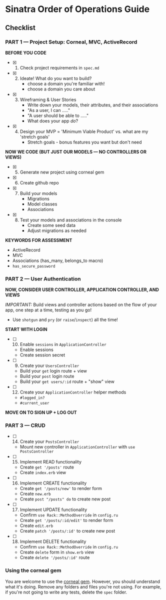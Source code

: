 # Sinatra Order of Operations Guide

## Checklist

### PART 1 — Project Setup: Corneal, MVC, ActiveRecord

**BEFORE YOU CODE**
- [x] 1. Check project requirements in `spec.md`
- [x] 2. Ideate!  What do you want to build?
      - choose a domain you're familiar with!
      - choose a domain you care about
- [x] 3. Wireframing & User Stories
      - Write down your models, their attributes, and their associations
      - "As a user, I can ....."
      - "A user should be able to ....."
      - What does your app _do_?
- [x] 4. Design your MVP = 'Minimum Viable Product' vs. what are my 'stretch goals'
      - Stretch goals - bonus features you want but don't need

**NOW WE CODE (BUT JUST OUR MODELS — NO CONTROLLERS OR VIEWS)**

- [x] 5. Generate new project using corneal gem
- [x] 6. Create github repo
- [x] 7. Build your models
      - Migrations
      - Model classes
      - Associations
- [x] 8. Test your models and associations in the console
      - Create some seed data
      - Adjust migrations as needed

**KEYWORDS FOR ASSESSMENT**
- ActiveRecord
- MVC
- Associations (has_many, belongs_to macro)
- `has_secure_password`

### PART 2 — User Authentication

**NOW, CONSIDER USER CONTROLLER, APPLICATION CONTROLLER, AND VIEWS**

*IMPORTANT:* Build views and controller actions based on the flow of your app, one step at a time, testing as you go!
  - Use `shotgun` and `pry` (or `raise`/`inspect`) all the time!

**START WITH LOGIN**

- [ ] 10. Enable `sessions` in `ApplicationController`
  - Enable sessions
  - Create session secret

- [ ] 9. Create your `UsersController`
  - Build your `get` login route + view
  - Build your `post` login route
  - Build your `get users/:id` route + "show" view

- [ ] 12. Create your `ApplicationController` helper methods
  - `#logged_in?`
  - `#current_user`

**MOVE ON TO SIGN UP + LOG OUT**

### PART 3 — CRUD

- [ ] 14. Create your `PostsController`
  - Mount new controller in `ApplicationController` with `use PostsController`

- [ ] 15. Implement READ functionality
  - Create `get '/posts'` route
  - Create `index.erb` view

- [ ] 16. Implement CREATE functionality
  - Create `get '/posts/new'` to render form
  - Create `new.erb`
  - Create `post "/posts" do` to create new post

- [ ] 17. Implement UPDATE functionality
  - Confirm `use Rack::MethodOverride` in `config.ru`
  - Create `get '/posts/:id/edit'` to render form
  - Create `edit.erb`
  - Create `patch '/posts/:id'` to create new post

- [ ] 18. Implement DELETE functionality
  - Confirm `use Rack::MethodOverride` in `config.ru`
  - Create `delete` form in `show.erb` view
  - Create `delete '/posts/:id'` route


### Using the corneal gem

You are welcome to use the [corneal gem].  However, you should understand what it's doing.  Remove any folders and files you're not using.  For example, if you're not going to write any tests, delete the `spec` folder.

[corneal gem]:https://github.com/thebrianemory/corneal
